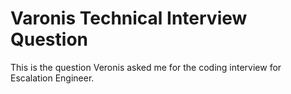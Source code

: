 # Varonis Technical Interview Question

This is the question Veronis asked me for the coding interview for Escalation Engineer.